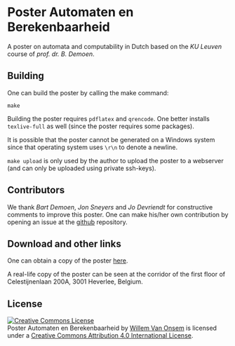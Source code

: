 Poster Automaten en Berekenbaarheid
===================================
A poster on automata and computability in Dutch based on the *KU Leuven* course of *prof. dr. B. Demoen*.

Building
--------
One can build the poster by calling the make command:

```
make
```

Building the poster requires `pdflatex` and `qrencode`. One better installs `texlive-full` as well (since
the poster requires some packages).

It is possible that the poster cannot be generated on a Windows system since that operating system uses `\r\n` to denote a newline.

`make upload` is only used by the author to upload the poster to a webserver (and can only be uploaded using private ssh-keys).

Contributors
------------

We thank *Bart Demoen*, *Jon Sneyers* and *Jo Devriendt* for constructive comments to improve this poster. One can make his/her own contribution by opening an issue at the [github](github.com/KommuSoft/publications) repository.

Download and other links
------------------------
One can obtain a copy of the poster [here](http://willemvanonsem.ulyssis.be/posterab.pdf).

A real-life copy of the poster can be seen at the corridor of the first floor of Celestijnenlaan 200A, 3001 Heverlee, Belgium.

License
------------
<a rel="license" href="http://creativecommons.org/licenses/by/4.0/"><img alt="Creative Commons License" style="border-width:0" src="http://i.creativecommons.org/l/by/4.0/88x31.png" /></a><br /><span xmlns:dct="http://purl.org/dc/terms/" property="dct:title">Poster Automaten en Berekenbaarheid</span> by <a xmlns:cc="http://creativecommons.org/ns#" href="https://github.com/KommuSoft/publications/tree/master/poster_automaten_en_berekenbaarheid" property="cc:attributionName" rel="cc:attributionURL">Willem Van Onsem</a> is licensed under a <a rel="license" href="http://creativecommons.org/licenses/by/4.0/">Creative Commons Attribution 4.0 International License</a>.
